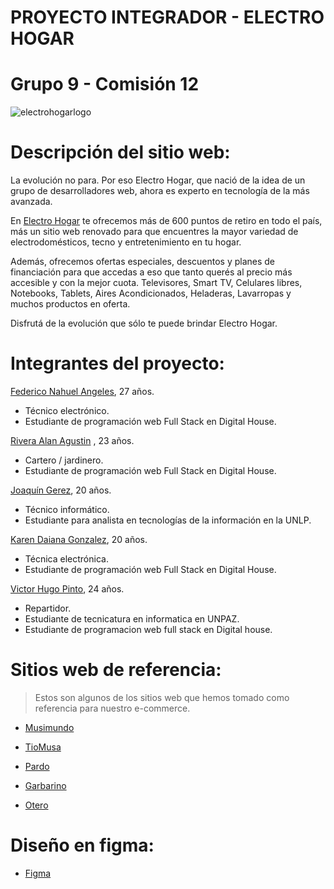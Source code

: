 # PROYECTO INTEGRADOR - **ELECTRO HOGAR**

# Grupo 9 - Comisión 12

![electrohogarlogo](https://user-images.githubusercontent.com/90283601/137998822-b6d70649-9870-4300-88af-54ac97d27692.png)

# Descripción del sitio web:

La evolución no para.
Por eso Electro Hogar, que nació de la idea de un grupo de desarrolladores web, ahora es experto en tecnología de la más avanzada.

En [Electro Hogar](www.electrogar.com.ar) te ofrecemos más de 600 puntos de retiro en todo el país, más un sitio web renovado para que encuentres
la mayor variedad de electrodomésticos, tecno y entretenimiento en tu hogar.

Además, ofrecemos ofertas especiales, descuentos y planes de financiación para que accedas a eso que tanto querés al precio más accesible y con la mejor cuota.
Televisores, Smart TV, Celulares libres, Notebooks, Tablets, Aires Acondicionados, Heladeras, Lavarropas y muchos productos en oferta.

Disfrutá de la evolución que sólo te puede brindar Electro Hogar. 


# Integrantes del proyecto:

[Federico Nahuel Angeles](https://github.com/fedeangeles23), 27 años.
* Técnico electrónico.
* Estudiante de programación web Full Stack en Digital House.

[Rivera Alan Agustin](https://github.com/AgustinRiivera) , 23 años.
* Cartero / jardinero.
* Estudiante de programación web Full Stack en Digital House.

[Joaquín Gerez](https://github.com/JoaquinLGerez), 20 años.
* Técnico informático.
* Estudiante para analista en tecnologías de la información en la UNLP.

[Karen Daiana Gonzalez](https://github.com/karenGonza), 20 años.
* Técnica electrónica.
* Estudiante de programación web Full Stack en Digital House.

[Victor Hugo Pinto](https://github.com/HugoPinto97), 24 años.
* Repartidor.
* Estudiante de tecnicatura en informatica en UNPAZ.
* Estudiante de programacion web full stack en Digital house. 

# Sitios web de referencia:

>Estos son algunos de los sitios web que hemos tomado como referencia para nuestro e-commerce.

* [Musimundo](https://www.musimundo.com/)

* [TioMusa](https://www.tiomusa.com.ar/)

* [Pardo](https://www.pardo.com.ar/)

* [Garbarino](https://www.garbarino.com/)

* [Otero](https://www.otero.com.ar/)


# Diseño en figma:

* [Figma](https://www.figma.com/file/SAqxhkxtKNogzvhPJRNAmD/Electro-Hogar---Wireframe-%2F-Grupo-9?node-id=78%3A3)
